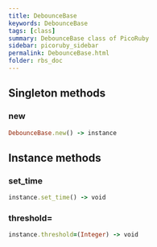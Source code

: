 ```yaml
---
title: DebounceBase
keywords: DebounceBase
tags: [class]
summary: DebounceBase class of PicoRuby
sidebar: picoruby_sidebar
permalink: DebounceBase.html
folder: rbs_doc
---
```

## Singleton methods
### new

```ruby
DebounceBase.new() -> instance
```
## Instance methods
### set_time

```ruby
instance.set_time() -> void
```
### threshold=

```ruby
instance.threshold=(Integer) -> void
```

